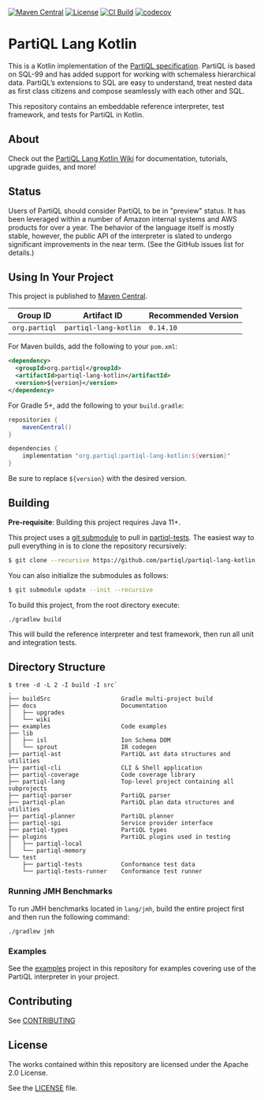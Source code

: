 
[![Maven Central](https://maven-badges.herokuapp.com/maven-central/org.partiql/partiql-lang-kotlin/badge.svg)](https://maven-badges.herokuapp.com/maven-central/org.partiql/partiql-lang-kotlin)
[![License](https://img.shields.io/hexpm/l/plug.svg)](https://github.com/partiql/partiql-lang-kotlin/blob/main/LICENSE)
[![CI Build](https://github.com/partiql/partiql-lang-kotlin/actions/workflows/build.yml/badge.svg)](https://github.com/partiql/partiql-lang-kotlin/actions?query=workflow%3A%22Build+and+Report+Generation%22)
[![codecov](https://codecov.io/gh/partiql/partiql-lang-kotlin/branch/main/graph/badge.svg)](https://codecov.io/gh/partiql/partiql-lang-kotlin)

# PartiQL Lang Kotlin

This is a Kotlin implementation of the [PartiQL specification](https://partiql.org/assets/PartiQL-Specification.pdf).
PartiQL is based on SQL-99 and has added support for working with schemaless hierarchical data.
PartiQL’s extensions to SQL are easy to understand, treat nested data as first class citizens and
compose seamlessly with each other and SQL.

This repository contains an embeddable reference interpreter, test framework, and tests for PartiQL in Kotlin.

## About

Check out the [PartiQL Lang Kotlin Wiki](https://github.com/partiql/partiql-lang-kotlin/wiki) for documentation,
tutorials, upgrade guides, and more!

## Status

Users of PartiQL should consider PartiQL to be in "preview" status. It has been leveraged within a number of Amazon internal
systems and AWS products for over a year. The behavior of the language itself is mostly stable, however,
the public API of the interpreter is slated to undergo significant improvements in the near term. (See the
GitHub issues list for details.)

## Using In Your Project

This project is published to [Maven Central](https://search.maven.org/artifact/org.partiql/partiql-lang-kotlin).

| Group ID      | Artifact ID           | Recommended Version |
|---------------|-----------------------|---------------------|
| `org.partiql` | `partiql-lang-kotlin` | `0.14.10`           |


For Maven builds, add the following to your `pom.xml`:

```xml
<dependency>
  <groupId>org.partiql</groupId>
  <artifactId>partiql-lang-kotlin</artifactId>
  <version>${version}</version>
</dependency>
```

For Gradle 5+, add the following to your `build.gradle`:

```groovy
repositories {
    mavenCentral()
}

dependencies {
    implementation "org.partiql:partiql-lang-kotlin:${version}"
}
```

Be sure to replace `${version}` with the desired version.

## Building

**Pre-requisite**: Building this project requires Java 11+.

This project uses a [git submodule](https://git-scm.com/book/en/v2/Git-Tools-Submodules) to pull in 
[partiql-tests](https://github.com/partiql/partiql-tests). The easiest way to pull everything in is to clone the 
repository recursively:

```bash
$ git clone --recursive https://github.com/partiql/partiql-lang-kotlin.git
```

You can also initialize the submodules as follows:

```bash
$ git submodule update --init --recursive
```

To build this project, from the root directory execute:

```shell
./gradlew build
```

This will build the reference interpreter and test framework, then run all unit and integration tests.

## Directory Structure

```
$ tree -d -L 2 -I build -I src`
.
├── buildSrc                    Gradle multi-project build
├── docs                        Documentation
│   ├── upgrades
│   └── wiki
├── examples                    Code examples
├── lib
│   ├── isl                     Ion Schema DOM
│   └── sprout                  IR codegen
├── partiql-ast                 PartiQL ast data structures and utilities
├── partiql-cli                 CLI & Shell application
├── partiql-coverage            Code coverage library
├── partiql-lang                Top-level project containing all subprojects
├── partiql-parser              PartiQL parser
├── partiql-plan                PartiQL plan data structures and utilities
├── partiql-planner             PartiQL planner
├── partiql-spi                 Service provider interface
├── partiql-types               PartiQL types
├── plugins                     PartiQL plugins used in testing 
│   ├── partiql-local
│   └── partiql-memory
└── test
    ├── partiql-tests           Conformance test data
    └── partiql-tests-runner    Conformance test runner
```

### Running JMH Benchmarks

To run JMH benchmarks located in `lang/jmh`, build the entire project first and then run 
the following command:

```shell
./gradlew jmh
```

### Examples

See the [examples](examples) project in this repository for examples covering
use of the PartiQL interpreter in your project.

## Contributing

See [CONTRIBUTING](CONTRIBUTING.md)

## License

The works contained within this repository are licensed under the Apache 2.0 License.

See the [LICENSE](LICENSE) file.
